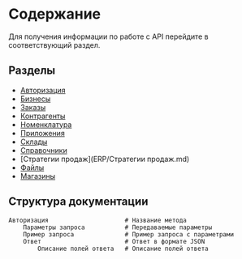# Содержание

Для получения информации по работе с API перейдите в соответствующий раздел.

## Разделы

* [Авторизация](ERP/Авторизация.md)
* [Бизнесы](ERP/Бизнесы.md)
* [Заказы](ERP/Заказы.md)
* [Контрагенты](ERP/Контрагенты.md)
* [Номенклатура](ERP/Номенклатура.md)
* [Приложения](ERP/Приложения.md)
* [Склады](ERP/Склады.md)
* [Справочники](ERP/Справочники.md)
* [Стратегии продаж](ERP/Стратегии продаж.md)
* [Файлы](ERP/Файлы.md)
* [Магазины](ERP/Магазины.md)

## Структура документации

    Авторизация                     # Название метода
        Параметры запроса           # Передаваемые параметры
        Пример запроса              # Пример запроса с параметрами
        Ответ                       # Ответ в формате JSON
            Описание полей ответа   # Описание полей ответа

